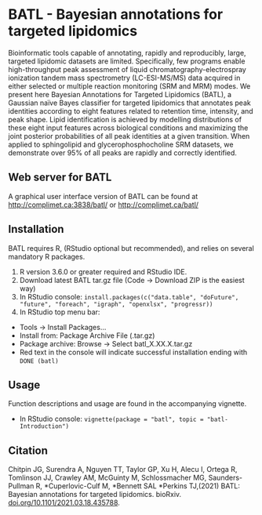 # BATL - Bayesian annotations for targeted lipidomics

Bioinformatic tools capable of annotating, rapidly and reproducibly, large, targeted lipidomic datasets are limited. Specifically, few programs enable high-throughput peak assessment of liquid chromatography-electrospray ionization tandem mass spectrometry (LC-ESI-MS/MS) data acquired in either selected or multiple reaction monitoring (SRM and MRM) modes. We present here Bayesian Annotations for Targeted Lipidomics (BATL), a Gaussian naïve Bayes classifier for targeted lipidomics that annotates peak identities according to eight features related to retention time, intensity, and peak shape. Lipid identification is achieved by modelling distributions of these eight input features across biological conditions and maximizing the joint posterior probabilities of all peak identities at a given transition. When applied to sphingolipid and glycerophosphocholine SRM datasets, we demonstrate over 95% of all peaks are rapidly and correctly identified.


## Web server for BATL

A graphical user interface version of BATL can be found at http://complimet.ca:3838/batl/ or http://complimet.ca/batl/

## Installation

BATL requires R, (RStudio optional but recommended), and relies on several mandatory R packages.

1. R version 3.6.0 or greater required and RStudio IDE.
2. Download latest BATL tar.gz file (Code -> Download ZIP is the easiest way)
3. In RStudio console: `install.packages(c("data.table", "doFuture", "future", "foreach", "igraph", "openxlsx", "progressr))`
4. In RStudio top menu bar:
  * Tools -> Install Packages...
  * Install from: Package Archive File (.tar.gz)
  * Package archive: Browse -> Select batl_X.XX.X.tar.gz
  * Red text in the console will indicate successful installation ending with `DONE (batl)`   

## Usage

Function descriptions and usage are found in the accompanying vignette.

* In RStudio console: `vignette(package = "batl", topic = "batl-Introduction")`

## Citation

Chitpin JG, Surendra A, Nguyen TT, Taylor GP, Xu H, Alecu I, Ortega R, Tomlinson JJ, Crawley AM, McGuinty M, Schlossmacher MG, Saunders-Pullman R, *Cuperlovic-Culf M, *Bennett SAL *Perkins TJ,(2021) BATL: Bayesian annotations for targeted lipidomics.
bioRxiv. [doi.org/10.1101/2021.03.18.435788](doi.org/10.1101/2021.03.18.435788).

